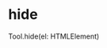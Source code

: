 
# hide
    
<Common-Democode title="hide" description="如何隐藏所有指定的元素。">
  <componentDos-template-index :code="1"><div class="bold">Tool.hide(el: HTMLElement)</div></componentDos-template-index>
  <highlight-code slot="codeText" lang="vue">
      <script>
    import { Tool } from "javascript-tool-class/src/App";
    
      export default {
          name: "Tool",
          data() {
              return {
                myTool: new Tool()
              }
          },
          methods:{
              /**
               * @description: 底层实现：如何隐藏所有指定的元素。
               * @param { HTMLElement } el
               * @return { * } 
              */
              hide(el) {
                  Array.from(el).forEach(e => (e.style.display = 'none'));
              }
          },
          mounted:{
              myTool.hide(document.querySelectorAll('p'));  
          }
      }
      
    </script>
  </highlight-code>
</Common-Democode>
        